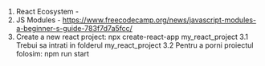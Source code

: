 1. React Ecosystem - 
2. JS Modules - https://www.freecodecamp.org/news/javascript-modules-a-beginner-s-guide-783f7d7a5fcc/
3. Create a new react project: npx create-react-app my_react_project
3.1 Trebui sa intrati in folderul my_react_project
3.2 Pentru a porni proiectul folosim: npm run start